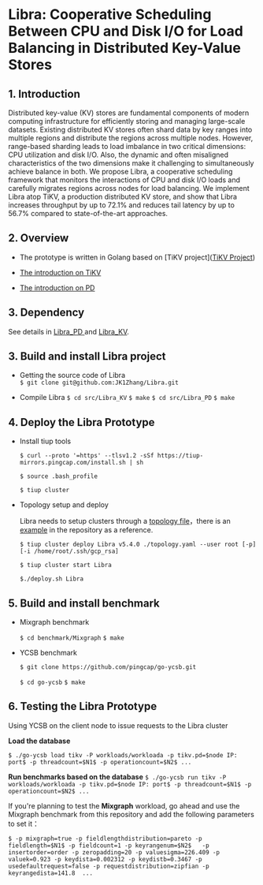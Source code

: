 # Libra: Cooperative Scheduling Between CPU and Disk I/O for Load Balancing in Distributed Key-Value Stores

## 1. Introduction

Distributed key-value (KV) stores are fundamental components of modern computing infrastructure for efficiently storing and managing large-scale datasets.  Existing distributed KV stores often shard data by key ranges into multiple regions and distribute the regions across multiple nodes. However,  range-based sharding leads to load imbalance in two critical dimensions: CPU utilization and disk I/O. Also, the dynamic and often misaligned characteristics of the two dimensions make it challenging to simultaneously achieve balance in both.  We propose Libra, a cooperative scheduling framework that monitors the interactions of CPU and disk I/O loads and carefully migrates regions across nodes for load balancing. We implement Libra atop TiKV, a production distributed KV store, and show that Libra increases throughput by up to 72.1\% and reduces tail latency by up to 56.7\% compared to state-of-the-art approaches.




## 2. Overview
* The prototype is written in Golang based on [TiKV project]([TiKV Project](https://github.com/tikv))

* [The introduction on TiKV](./src/Libra_KV/README.md)

* [The introduction on PD](./src/Libra_PD/README.md)

  

## 3. Dependency 

See details in [Libra_PD ](./src/Libra_PD/README.md)and [Libra_KV](./src/Libra_KV/README.md).



## 3. Build and install Libra project

* Getting the source code of Libra  
`$ git clone git@github.com:JK1Zhang/Libra.git`

* Compile Libra 
  `$ cd src/Libra_KV`
  `$ make`
  `$ cd src/Libra_PD`
  `$ make`

  

## 4. Deploy the Libra Prototype

- Install tiup tools

  `$ curl --proto '=https' --tlsv1.2 -sSf https://tiup-mirrors.pingcap.com/install.sh | sh`

  `$ source .bash_profile`

  `$ tiup cluster`

- Topology setup and deploy

  Libra needs to setup clusters through a [topology file](https://tikv.org/docs/7.1/deploy/install/production/#step-2-initialize-cluster-topology-file)，there is an [example](./topology.yaml) in the repository as a reference.

  `$ tiup cluster deploy Libra v5.4.0 ./topology.yaml --user root [-p] [-i /home/root/.ssh/gcp_rsa]`

  `$ tiup cluster start Libra`

  `$./deploy.sh Libra`

  

## 5. Build and install benchmark

- Mixgraph benchmark

  `$ cd benchmark/Mixgraph`
  `$ make`

- YCSB benchmark

  `$ git clone https://github.com/pingcap/go-ycsb.git`

  `$ cd go-ycsb`
  `$ make`

  

## 6. Testing the Libra Prototype

Using YCSB on the client node to issue requests to the Libra cluster

**Load the database**

`$ ./go-ycsb load tikv -P workloads/workloada -p tikv.pd=$node IP: port$ -p threadcount=$N1$ -p operationcount=$N2$ ...`

**Run benchmarks based on the database**
``$ ./go-ycsb run tikv -P workloads/workloada -p tikv.pd=$node IP: port$ -p threadcount=$N1$ -p operationcount=$N2$ ...``

If you're planning to test the **Mixgraph** workload, go ahead and use the Mixgraph benchmark from this repository and add the following parameters to set it：

``$ -p mixgraph=true -p fieldlengthdistribution=pareto -p fieldlength=$N1$ -p fieldcount=1 -p keyrangenum=$N2$   -p insertorder=order -p zeropadding=20 -p valuesigma=226.409 -p valuek=0.923 -p keydista=0.002312 -p keydistb=0.3467 -p usedefaultrequest=false -p requestdistribution=zipfian -p keyrangedista=141.8  ...``

